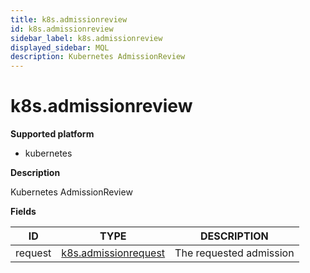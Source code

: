 ```yaml
---
title: k8s.admissionreview
id: k8s.admissionreview
sidebar_label: k8s.admissionreview
displayed_sidebar: MQL
description: Kubernetes AdmissionReview
---
```


# k8s.admissionreview

**Supported platform**

- kubernetes

**Description**

Kubernetes AdmissionReview

**Fields**

| ID      | TYPE                                            | DESCRIPTION             |
| ------- | ----------------------------------------------- | ----------------------- |
| request | [k8s.admissionrequest](k8s.admissionrequest.md) | The requested admission |

